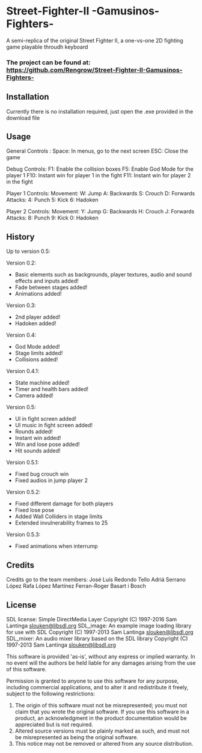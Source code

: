 ﻿# Street-Fighter-II -Gamusinos-Fighters-

A semi-replica of the original Street Fighter II, a one-vs-one 2D fighting game playable throudh keyboard

### The project can be found at: https://github.com/Rengrow/Street-Fighter-II-Gamusinos-Fighters-

## Installation

Currently there is no installation required, just open the .exe provided in the download file

## Usage

General Controls :
	Space: In menus, go to the next screen
	ESC: Close the game
	
Debug Controls:
	F1: Enable the collision boxes
	F5: Enable God Mode for the player 1
	F10: Instant win for player 1 in the fight
	F11: Instant win for player 2 in the fight

Player 1 Controls: 
    Movement:
        W: Jump
        A: Backwards
        S: Crouch
        D: Forwards
    Attacks:
        4: Punch
        5: Kick
        6: Hadoken

Player 2 Controls: 
    Movement:
        Y: Jump
        G: Backwards
        H: Crouch
        J: Forwards
    Attacks:
        8: Punch
        9: Kick
        0: Hadoken

## History

Up to version 0.5:

Version 0.2:
- Basic elements such as backgrounds, player textures, audio and sound effects and inputs added!
- Fade between stages added!
- Animations added!

Version 0.3:
- 2nd player added!
- Hadoken added!

Version 0.4:
- God Mode added!
- Stage limits added!
- Collisions added!

Version 0.4.1:
- State machine added!
- Timer and health bars added!
- Camera added!

Version 0.5:
- UI in fight screen added!
- UI music in fight screen added!
- Rounds added!
- Instant win added!
- Win and lose pose added!
- Hit sounds added!

Version 0.5.1:
- Fixed bug crouch win
- Fixed audios in jump player 2

Version 0.5.2:
- Fixed different damage for both players
- Fixed lose pose
- Added Wall Colliders in stage limits
- Extended invulnerability frames to 25

Version 0.5.3:
- Fixed animations when interrump



## Credits

Credits go to the team members:
José Luís Redondo Tello
Adriá Serrano López
Rafa López Martínez
Ferran-Roger Basart i Bosch

## License

SDL license:
Simple DirectMedia Layer
Copyright (C) 1997-2016 Sam Lantinga <slouken@libsdl.org>
SDL_image:  An example image loading library for use with SDL
Copyright (C) 1997-2013 Sam Lantinga <slouken@libsdl.org>
SDL_mixer:  An audio mixer library based on the SDL library
Copyright (C) 1997-2013 Sam Lantinga <slouken@libsdl.org>

  
This software is provided 'as-is', without any express or implied
warranty.  In no event will the authors be held liable for any damages
arising from the use of this software.

Permission is granted to anyone to use this software for any purpose,
including commercial applications, and to alter it and redistribute it
freely, subject to the following restrictions:
  
1. The origin of this software must not be misrepresented; you must not
   claim that you wrote the original software. If you use this software
   in a product, an acknowledgment in the product documentation would be
   appreciated but is not required. 
2. Altered source versions must be plainly marked as such, and must not be
   misrepresented as being the original software.
3. This notice may not be removed or altered from any source distribution.




